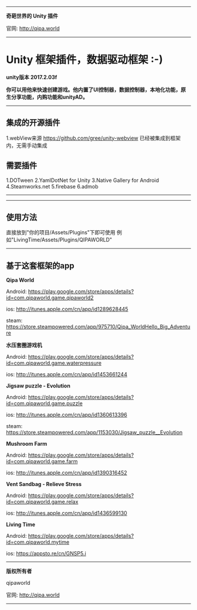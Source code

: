 <hr>

**奇葩世界的 Unity 插件**

官网: http://qipa.world

<!-- <hr>

**Demo仓库 git@gitee.com:qipaworld/QPUnityFrameWorkTest.git**

<hr> -->

<hr>

# Unity 框架插件，数据驱动框架 :-) #

**unity版本 2017.2.03f**

**你可以用他来快速创建游戏。他内置了UI控制器，数据控制器，本地化功能，原生分享功能，内购功能和unityAD。**

<hr>

## 集成的开源插件 ##
1.webView来源 https://github.com/gree/unity-webview 已经被集成到框架内，无需手动集成

## 需要插件 ##
1.DOTween
2.YamlDotNet for Unity
3.Native Gallery for Android 
4.Steamworks.net
5.firebase
6.admob

<hr>

<hr>

## 使用方法 ##
直接放到"你的项目/Assets/Plugins"下即可使用 例如"LivingTime/Assets/Plugins/QIPAWORLD"

<hr>

## 基于这套框架的app ##

**Qipa World**

Android: https://play.google.com/store/apps/details?id=com.qipaworld.game.qipaworld2

ios: http://itunes.apple.com/cn/app/id1289628445

steam: https://store.steampowered.com/app/975710/Qipa_WorldHello_Big_Adventure

**水压套圈游戏机**

Android: https://play.google.com/store/apps/details?id=com.qipaworld.game.waterpressure

ios: http://itunes.apple.com/cn/app/id1453661244

**Jigsaw puzzle - Evolution**

Android: https://play.google.com/store/apps/details?id=com.qipaworld.game.puzzle

ios: http://itunes.apple.com/cn/app/id1360613396

steam: https://store.steampowered.com/app/1153030/Jigsaw_puzzle__Evolution

**Mushroom Farm**

Android: https://play.google.com/store/apps/details?id=com.qipaworld.game.farm

ios: http://itunes.apple.com/cn/app/id1390316452

**Vent Sandbag - Relieve Stress**

Android: https://play.google.com/store/apps/details?id=com.qipaworld.game.relax

ios: http://itunes.apple.com/cn/app/id1436599130

**Living Time**

Android: https://play.google.com/store/apps/details?id=com.qipaworld.mytime

ios: https://appsto.re/cn/GNSP5.i

<hr>

**版权所有者**

qipaworld

官网: http://qipa.world

<hr>
